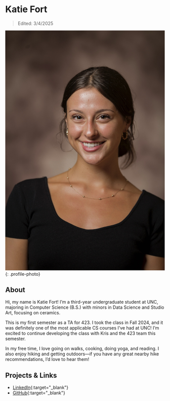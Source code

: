 # Katie Fort

> Edited: 3/4/2025

![Katie Fort photo](../profile_photos/ktcooper.jpeg){: .profile-photo}

## About
Hi, my name is Katie Fort! I’m a third-year undergraduate student at UNC, majoring in Computer Science (B.S.) with minors in Data Science and Studio Art, focusing on ceramics.

This is my first semester as a TA for 423. I took the class in Fall 2024, and it was definitely one of the most applicable CS courses I’ve had at UNC! I’m excited to continue developing the class with Kris and the 423 team this semester.

In my free time, I love going on walks, cooking, doing yoga, and reading. I also enjoy hiking and getting outdoors—if you have any great nearby hike recommendations, I’d love to hear them! 

## Projects & Links

<div class="grid cards" markdown>

-   [LinkedIn](https://www.linkedin.com/in/kathleen-fort-1323461b8/){:target="_blank"}
-   [GitHub](https://github.com/katie-cooper){:target="_blank"}

</div>
